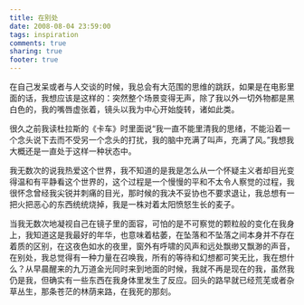 ```yaml
---
title: 在别处
date: 2008-08-04 23:59:00
tags: inspiration
comments: true
sharing: true
footer: true
---
```


在自己发呆或者与人交谈的时候，我总会有大范围的思维的跳跃，如果是在电影里面的话，我想应该是这样的：突然整个场景变得无声，除了我以外一切外物都是黑白色的，我的嘴唇虚张着，镜头以我为中心开始旋转，诸如此类。

很久之前我读杜拉斯的《卡车》时里面说“我一直不能里清我的思绪，不能沿着一个念头说下去而不受另一个念头的打扰，我的脑中充满了叫声，充满了风。”我想我大概还是一直处于这样一种状态中。

我无数次的说我热爱这个世界，我不知道的是我是怎么从一个怀疑主义者却目光变得温和有平静看这个世界的，这个过程是一个慢慢的平和不太令人察觉的过程，我很怀念曾经我尖锐并刺痛的目光，那时候的我决不妥协也不要求退让，我总想有一把火把恶心的东西统统烧掉，我是一株对着太阳愤怒生长的麦子。

当我无数次地凝视自己在镜子里的面容，可怕的是不可察觉的颗粒般的变化在我身上，我知道这是我最好的年华，也意味着枯萎，在坠落和不坠落之间本身并不存在着质的区别，在这夜色如水的夜里，窗外有呼啸的风声和远处飘缈又飘渺的声音，在别处，我总觉得有一种力量在召唤我，所有的等待和幻想都可笑无比，我在想什么？从早晨醒来的九万道金光同时来到地面的时候，我就不再是现在的我，虽然我仍是我，但确实有一些东西在我身体里发生了反应。回头的路早就已经荒芜或者杂草丛生，那条苍茫的林荫来路，在我死的那刻。